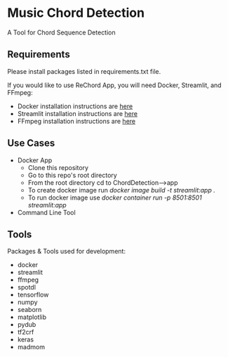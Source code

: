 # Music Chord Detection
A Tool for Chord Sequence Detection

## Requirements
Please install packages listed in requirements.txt file.


If you would like to use ReChord App, you will need Docker, Streamlit, and FFmpeg:
* Docker installation instructions are [here](https://docs.docker.com/get-docker/)
* Streamlit installation instructions are [here](https://docs.streamlit.io/en/stable/installation.html)
* FFmpeg installation instructions are [here](https://ffmpeg.org/download.html)


## Use Cases
* Docker App
  * Clone this repository
  * Go to this repo's root directory
  * From the root directory cd to ChordDetection-->app
  * To create docker image run *docker image build -t streamlit:app .*
  * To run docker image use *docker container run -p 8501:8501 streamlit:app*
* Command Line Tool

## Tools
Packages & Tools used for development: 
* docker
* streamlit
* ffmpeg
* spotdl
* tensorflow
* numpy
* seaborn
* matplotlib
* pydub
* tf2crf
* keras
* madmom


